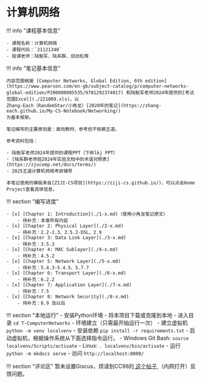 # 计算机网络

!!! info "课程基本信息"

    - 课程名称：计算机网络
    - 课程代码：`21121340`
    - 授课老师：陆魁军、陆系群、邱劲松等

!!! info "笔记基本信息"

    内容范围根据 [Computer Networks, Global Edition, 6th edition](https://www.pearson.com/en-gb/subject-catalog/p/computer-networks-global-edition/P200000005535/9781292374017) 和陆魁军老师2024年提供的[考试范围Excel](./221009.xls)，以
    Zhang-Each（RandomStar/小角龙）[2020年的笔记](https://zhang-each.github.io/My-CS-Notebook/Networking/)
    为基本框架。
    
    笔记编写的主要原则是：面向教材，参考但不依赖王道。
    
    参考资料包括：
    
    - 陆魁军老师2024年提供的课程PPT（下称lkj PPT）
    - [陆系群老师班2024年实验文档中的术语对照表](https://zjucomp.net/docs/terms/)
    - 2025王道计算机网络考研辅导
    
    本笔记使用的模板来自[ZIJI-CS项目](https://ziji-cs.github.io/)，可以点击Home Project查看具体信息。

!!! section "编写进度"

    - [x] [Chapter 1: Introduction](./1-x.md)（使用小角龙笔记原文）
        - 待补充：本章所有内容
    - [x] [Chapter 2: Physical Layer](./2-x.md)
    	- 待补充：2.2-2.3、2.5.2-DSL、2.9
    - [x] [Chapter 3: Data Link Layer](./3-x.md)
        - 待补充：3.5.3
    - [x] [Chapter 4: MAC Sublayer](./4-x.md)
        - 待补充：4.5.2
    - [x] [Chapter 5: Network Layer](./5-x.md)
    	- 待补充：5.4.3-5.4.5、5.7.7
    - [x] [Chapter 6: Transport Layer](./6-x.md)
        - 待补充：6.2.2
    - [x] [Chapter 7: Application Layer](./7-x.md)
        - 待补充：7.5
    - [x] [Chapter 8: Network Security](./8-x.md)
        - 待补充：8.9 及以后

!!! section "本地运行"
    - 安装Python环境
    - 将本项目下载或克隆到本地
    - 进入目录 `cd T-ComputerNetworks`
    - 环境建立（只需最开始运行一次）
        - 建立虚拟机 `python -m venv localvenv`
        - 安装依赖 `pip install -r requirements.txt` 
    - 启动虚拟机，根据操作系统从下面选择指令运行。
        - Windows Git Bash: `source localvenv/Scripts/activate`
        - Linux: `. localvenv/bin/activate`
    - 运行 `python -m mkdocs serve`
        - 访问 `http://localhost:8000/`

!!! section "评论区"
    暂未设置Giscus，烦请到CC98的[ 这个帖子 ](https://www.cc98.org/topic/6075929)（内网打开）反馈问题。